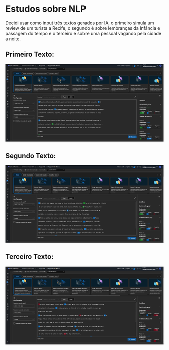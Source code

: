 # Estudos sobre NLP

Decidi usar como input três textos gerados por IA, o primeiro simula um review de um turista a Recife, o segundo é sobre lembranças da Infância e passagem do tempo e o terceiro é sobre uma pessoal vagando pela cidade a noite.

## Primeiro Texto:

![PrimeiroTexto](./img/printreview1.png "Primeiro Texto")

## Segundo Texto:

![SegundoTexto](./img/printreview2.png "Segundo Texto")

## Terceiro Texto:

![TerceiroTexto](./img/printreview3.png "Terceiro Texto")